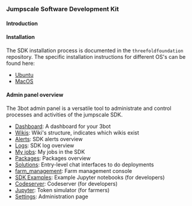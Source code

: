 ### Jumpscale Software Development Kit

#### Introduction

#### Installation
The SDK installation process is documented in the `threefoldfoundation` repository. The specific installation instructions for different OS's can be found here:
- [Ubuntu](https://github.com/threefoldfoundation/info_threefold/blob/development/docs/wikieditors/installation_linux.md)
- [MacOS](https://github.com/threefoldfoundation/info_threefold/blob/development/docs/wikieditors/installation_macos.md)

#### Admin panel overview

The 3bot admin panel is a versatile tool to administrate and control processes and activities of the jumpscale SDK.


* [Dashboard](./tab_explanation/dashboard.md):  A dashboard for your 3bot
* [Wikis](./tab_explanation/wikis.md): Wiki's structure, indicates which wikis exist 
* [Alerts](./tab_explanation/alerts.md): SDK alerts overview
* [Logs](./tab_explanation/logs.md): SDK log overview
* [My jobs](./tab_explanation/my_jobs.md): My jobs in the SDK
* [Packages](./tab_explanation/packages.md): Packages overview
* [Solutions](./tab_explanation/solutions.md): Entry-level chat interfaces to do deployments 
* [farm_management](./tab_explanation/farm_management.md): Farm management console
* [SDK Examples](./tab_explanation/sdk_examples.md): Example Jupyter notebooks (for developers)
* [Codeserver](./tab_explanation/codeserver.md): Codeserver (for developers)
* [Jupyter](./tab_explanation/jupyter.md): Token simulator (for farmers)
* [Settings](./tab_explanation/settings.md):  Administration page


